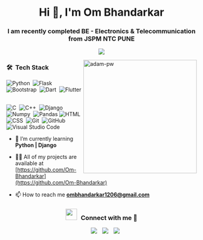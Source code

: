 
<h1 align="center">Hi 👋, I'm Om Bhandarkar</h1>
<h3 align="center">I am recently completed BE - Electronics & Telecommunication from JSPM NTC PUNE</h3>
<p align="center">
  <a href="https://github.com/DenverCoder1/readme-typing-svg"><img src="https://readme-typing-svg.herokuapp.com?font=Time+New+Roman&color=cyan&size=25&center=true&vCenter=true&width=600&height=100&lines=Electronics+and+Tele+communication+Student;Active+Learner"></a>
</p>
<p><img align="right" height =300 src="https://github.com/Adam-pw/Adam-pw/blob/main/animation_500_kxa883sd.gif" alt="adam-pw" /></p>


### 🛠 &nbsp;Tech Stack

![Python](https://img.shields.io/badge/-Python-05122A?style=flat&logo=python)&nbsp;
![Flask](https://img.shields.io/badge/-Flask-05122A?style=flat&logo=flask)&nbsp;
![Bootstrap](https://img.shields.io/badge/-bootstarp-05122A?style=flat&logo=bootstrap)&nbsp;
![Dart](https://img.shields.io/badge/-Dart-05122A?style=flat&logo=Dart&logoColor=1572B6)&nbsp;
![Flutter](https://img.shields.io/badge/-Flutter-05122A?style=flat&logo=Flutter&logoColor=1572B6)&nbsp;
<!-- ![JavaScript](https://img.shields.io/badge/-JavaScript-05122A?style=flat&logo=javascript)&nbsp; -->
<!-- ![Java](https://img.shields.io/badge/-Java-05122A?style=flat&logo=Java&logoColor=FFA518)&nbsp; -->
![C](https://img.shields.io/badge/-C-05122A?style=flat&logo=C&logoColor=A8B9CC)&nbsp;
![C++](https://img.shields.io/badge/-C++-05122A?style=flat&logo=C%2B%2B&logoColor=00599C)&nbsp;
![Django](https://img.shields.io/badge/-Django-05122A?style=flat&logo=django&logoColor=092E20)&nbsp; 
![Numpy](https://img.shields.io/badge/-Numpy-05122A?style=flat&logo=numpy)&nbsp;
![Pandas](https://img.shields.io/badge/-Pandas-05122A?style=flat&logo=pandas&logoColor=563D7C)
![HTML](https://img.shields.io/badge/-HTML-05122A?style=flat&logo=HTML5)&nbsp;
![CSS](https://img.shields.io/badge/-CSS-05122A?style=flat&logo=CSS3&logoColor=1572B6)&nbsp;
![Git](https://img.shields.io/badge/-Git-05122A?style=flat&logo=git)&nbsp;
![GitHub](https://img.shields.io/badge/-GitHub-05122A?style=flat&logo=github)&nbsp;
![Visual Studio Code](https://img.shields.io/badge/-Visual%20Studio%20Code-05122A?style=flat&logo=visual-studio-code&logoColor=007ACC)&nbsp;

- 🌱 I’m currently learning **Python | Django**

- 👨‍💻 All of my projects are available at [https://github.com/Om-Bhandarkar](https://github.com/Om-Bhandarkar)

- 📫 How to reach me **ombhandarkar1206@gmail.com**

<h3 align="center" > <img src="https://media.giphy.com/media/iY8CRBdQXODJSCERIr/giphy.gif" width="30" height="30" style="margin-right: 10px;">Connect with me 🤝 </h3>

<p>

 <div align="center" class="icons-social" style="margin-left: 10px;">
        <a style="margin-left: 10px;"  target="_blank" href="https://www.linkedin.com/in/om-bhandarkar-3b174b20b"title="Linkedin">
		<img src="https://img.icons8.com/doodle/40/000000/linkedin--v2.png"></a>
        <a style="margin-left: 10px;" target="_blank" href="https://github.com/Om-Bhandarkar"title="GitHub">
		<img src="https://img.icons8.com/doodle/40/000000/github--v1.png"></a>
		<!-- <a style="margin-left: 10px;" target="_blank" href="https://stackoverflow.com/users/15954749/ajay-nikumbh">
		<img src="https://img.icons8.com/external-tal-revivo-color-tal-revivo/40/000000/external-stack-overflow-is-a-question-and-answer-site-for-professional-logo-color-tal-revivo.png"></a> -->
	      <a style="margin-left: 10px;" target="_blank" href="https://www.instagram.com/om_bhandarkar_12?utm_source=qr"title="Instagram">
			<img src="https://img.icons8.com/doodle/40/000000/instagram-new--v2.png"></a>
		  </div>

</p>
